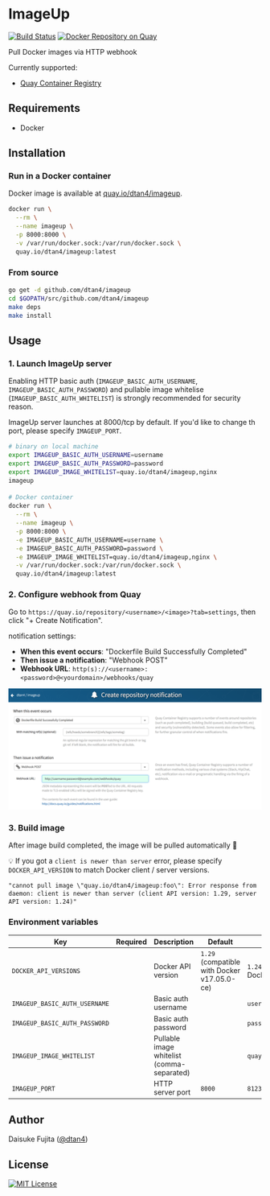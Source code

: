 # ImageUp

[![Build Status](https://travis-ci.org/dtan4/imageup.svg?branch=master)](https://travis-ci.org/dtan4/imageup)
[![Docker Repository on Quay](https://quay.io/repository/dtan4/imageup/status "Docker Repository on Quay")](https://quay.io/repository/dtan4/imageup)

Pull Docker images via HTTP webhook

Currently supported:

- [Quay Container Registry](https://quay.io/)

## Requirements

- Docker

## Installation

### Run in a Docker container

Docker image is available at [quay.io/dtan4/imageup](https://quay.io/repository/dtan4/imageup).

```bash
docker run \
  --rm \
  --name imageup \
  -p 8000:8000 \
  -v /var/run/docker.sock:/var/run/docker.sock \
  quay.io/dtan4/imageup:latest
```

### From source

```bash
go get -d github.com/dtan4/imageup
cd $GOPATH/src/github.com/dtan4/imageup
make deps
make install
```

## Usage

### 1. Launch ImageUp server

Enabling HTTP basic auth (`IMAGEUP_BASIC_AUTH_USERNAME`, `IMAGEUP_BASIC_AUTH_PASSWORD`) and pullable image whitelise (`IMAGEUP_BASIC_AUTH_WHITELIST`) is strongly recommended for security reason.

ImageUp server launches at 8000/tcp by default.
If you'd like to change th port, please specify `IMAGEUP_PORT`.

```bash
# binary on local machine
export IMAGEUP_BASIC_AUTH_USERNAME=username
export IMAGEUP_BASIC_AUTH_PASSWORD=password
export IMAGEUP_IMAGE_WHITELIST=quay.io/dtan4/imageup,nginx
imageup

# Docker container
docker run \
  --rm \
  --name imageup \
  -p 8000:8000 \
  -e IMAGEUP_BASIC_AUTH_USERNAME=username \
  -e IMAGEUP_BASIC_AUTH_PASSWORD=password \
  -e IMAGEUP_IMAGE_WHITELIST=quay.io/dtan4/imageup,nginx \
  -v /var/run/docker.sock:/var/run/docker.sock \
  quay.io/dtan4/imageup:latest
```

### 2. Configure webhook from Quay

Go to `https://quay.io/repository/<username>/<image>?tab=settings`, then click "+ Create Notification".

notification settings:

- __When this event occurs__: "Dockerfile Build Successfully Completed"
- __Then issue a notification__: "Webhook POST"
- __Webhook URL__: `http(s)://<username>:<password>@<yourdomain>/webhooks/quay`

![](_images/create_notification.png)

### 3. Build image

After image build completed, the image will be pulled automatically :tada:

:bulb: If you got a `client is newer than server` error, please specify `DOCKER_API_VERSION` to match Docker client / server versions.

```
"cannot pull image \"quay.io/dtan4/imageup:foo\": Error response from daemon: client is newer than server (client API version: 1.29, server API version: 1.24)"
```

### Environment variables

| Key | Required | Description | Default | Example |
|-----|----------|-------------|---------|---------|
| `DOCKER_API_VERSIONS` | | Docker API version | `1.29` (compatible with Docker v17.05.0-ce) | `1.24` (compatible with Docker v1.12) |
| `IMAGEUP_BASIC_AUTH_USERNAME` | | Basic auth username | | `username` |
| `IMAGEUP_BASIC_AUTH_PASSWORD` | | Basic auth password | | `password` |
| `IMAGEUP_IMAGE_WHITELIST` | | Pullable image whitelist (comma-separated) | | `quay.io/dtan4/imageup,nginx` |
| `IMAGEUP_PORT` | | HTTP server port | `8000` | `8123` |

## Author

Daisuke Fujita ([@dtan4](https://github.com/dtan4))

## License

[![MIT License](http://img.shields.io/badge/license-MIT-blue.svg?style=flat)](LICENSE)
